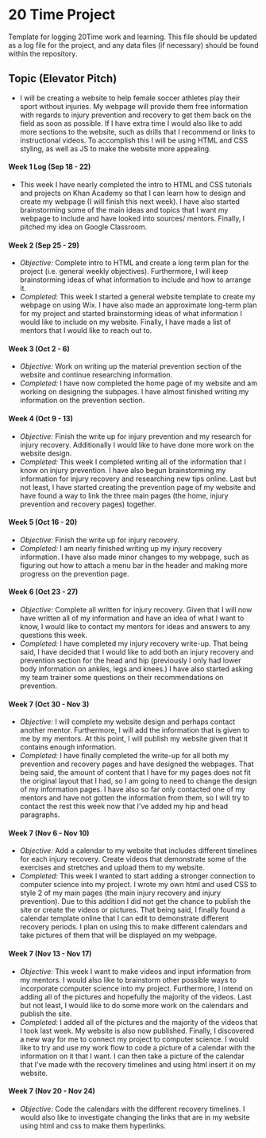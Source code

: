 # 20 Time Project
Template for logging 20Time work and learning.  This file should be updated as a log file for the project, and any data files (if necessary) should be found within the repository.  

## **Topic (Elevator Pitch)**
* I will be creating a website to help female soccer athletes play their sport without injuries. My webpage will provide them free information with regards to injury prevention and recovery to get them back on the field as soon as possible. If I have extra time I would also like to add more sections to the website, such as drills that I recommend or links to instructional videos. To accomplish this I will be using HTML and CSS styling, as well as JS to make the website more appealing.  

#### **Week 1 Log (Sep 18 - 22)**
* This week I have nearly completed the intro to HTML and CSS tutorials and projects on Khan Academy so that I can learn how to design and create my webpage (I will finish this next week). I have also started brainstorming some of the main ideas and topics that I want my webpage to include and have looked into sources/ mentors. Finally, I pitched my idea on Google Classroom.

#### **Week 2 (Sep 25 - 29)**
* _Objective:_ Complete intro to HTML and create a long term plan for the project (i.e. general weekly objectives). Furthermore, I will keep brainstorming ideas of what information to include and how to arrange it.
* _Completed:_ This week I started a general website template to create my webpage on using Wix. I have also made an approximate long-term plan for my project and started brainstorming ideas of what information I would like to include on my website. Finally, I have made a list of mentors that I would like to reach out to.

#### **Week 3 (Oct 2 - 6)**
* _Objective:_ Work on writing up the material prevention section of the website and continue researching information.
* _Completed:_ I have now completed the home page of my website and am working on designing the subpages. I have almost finished writing my information on the prevention section.

#### **Week 4 (Oct 9 - 13)**
* _Objective:_ Finish the write up for injury prevention and my research for injury recovery. Additionally I would like to have done more work on the website design.
* _Completed:_ This week I completed writing all of the information that I know on injury prevention. I have also begun brainstorming my information for injury recovery and researching new tips online. Last but not least, I have started creating the prevention page of my website and have found a way to link the three main pages (the home, injury prevention and recovery pages) together.

#### **Week 5 (Oct 16 - 20)**
* _Objective:_ Finish the write up for injury recovery.  
* _Completed:_ I am nearly finished writing up my injury recovery information. I have also made minor changes to my webpage, such as figuring out how to attach a menu bar in the header and making more progress on the prevention page.

#### **Week 6 (Oct 23 - 27)**
* _Objective:_ Complete all written for injury recovery. Given that I will now have written all of my information and have an idea of what I want to know, I would like to contact my mentors for ideas and answers to any questions this week.  
* _Completed:_ I have completed my injury recovery write-up. That being said, I have decided that I would like to add both an injury recovery and prevention section for the head and hip (previously I only had lower body information on ankles, legs and knees.) I have also started asking my team trainer some questions on their recommendations on prevention.

#### **Week 7 (Oct 30 - Nov 3)**
* _Objective:_ I will complete my website design and perhaps contact another mentor. Furthermore, I will add the information that is given to me by my mentors. At this point, I will publish my website given that it contains enough information.
* _Completed:_ I have finally completed the write-up for all both my prevention and recovery pages and have designed the webpages. That being said, the amount of content that I have for my pages does not fit the original layout that I had, so I am going to need to change the design of my information pages. I have also so far only contacted one of my mentors and have not gotten the information from them, so I will try to contact the rest this week now that I've added my hip and head paragraphs.

#### **Week 7 (Nov 6 - Nov 10)**
* _Objective:_ Add a calendar to my website that includes different timelines for each injury recovery. Create videos that demonstrate some of the exercises and stretches and upload them to my website.
* _Completed:_ This week I wanted to start adding a stronger connection to computer science into my project. I wrote my own html and used CSS to style 2 of my main pages (the main injury recovery and injury prevention). Due to this addition I did not get the chance to publish the site or create the videos or pictures. That being said, I finally found a calendar template online that I can edit to demonstrate different recovery periods. I plan on using this to make different calendars and take pictures of them that will be displayed on my webpage.  

#### **Week 7 (Nov 13 - Nov 17)**
* _Objective:_ This week I want to make videos and input information from my mentors. I would also like to brainstorm other possible ways to incorporate computer science into my project. Furthermore, I intend on adding all of the pictures and hopefully the majority of the videos. Last but not least, I would like to do some more work on the calendars and publish the site.
* _Completed:_ I added all of the pictures and the majority of the videos that I took last week. My website is also now published. Finally, I discovered a new way for me to connect my project to computer science. I would like to try and use my work flow to code a picture of a calendar with the information on it that I want. I can then take a picture of the calendar that I've made with the recovery timelines and using html insert it on my website. 

#### **Week 7 (Nov 20 - Nov 24)**
* _Objective:_ Code the calendars with the different recovery timelines. I would also like to investigate changing the links that are in my website using html and css to make them hyperlinks.
